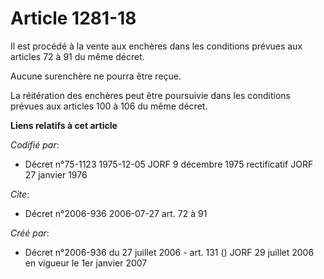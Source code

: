 # Article 1281-18

Il est procédé à la vente aux enchères dans les conditions prévues aux articles 72 à 91 du même décret.

Aucune surenchère ne pourra être reçue.

La réitération des enchères peut être poursuivie dans les conditions prévues aux articles 100 à 106 du même décret.

**Liens relatifs à cet article**

_Codifié par_:

  - Décret n°75-1123 1975-12-05 JORF 9 décembre 1975 rectificatif JORF 27 janvier 1976

_Cite_:

  - Décret n°2006-936 2006-07-27 art. 72 à 91

_Créé par_:

  - Décret n°2006-936 du 27 juillet 2006 - art. 131 () JORF 29 juillet 2006 en vigueur le 1er janvier 2007
